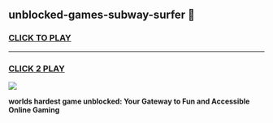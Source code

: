 
## unblocked-games-subway-surfer 👋
<h3>
<a href="https://premium.freeplayer.one?title=unblocked-games-subway-surfer&ref=14F">CLICK TO PLAY</a></h3>
<hr>

<h3>
<a href="https://premium.freeplayer.one?title=unblocked-games-subway-surfer&ref=14F">CLICK 2 PLAY</a>
  
</h3>

<a href="https://premium.freeplayer.one?title=unblocked-games-subway-surfer&ref=12F/"><img src="https://clearcache.store/games.png"></a>


**worlds hardest game unblocked: Your Gateway to Fun and Accessible Online Gaming**
